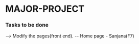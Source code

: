 # MAJOR-PROJECT
### Tasks to be done
--> Modify the pages(front end).
    -- Home page - Sanjana(F7)

